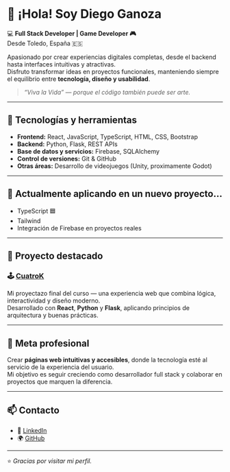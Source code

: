 # 👋 ¡Hola! Soy Diego Ganoza

💻 **Full Stack Developer | Game Developer 🎮**  
Desde Toledo, España 🇪🇸

Apasionado por crear experiencias digitales completas, desde el backend hasta interfaces intuitivas y atractivas.  
Disfruto transformar ideas en proyectos funcionales, manteniendo siempre el equilibrio entre **tecnología, diseño y usabilidad**.  

> *“Viva la Vida” — porque el código también puede ser arte.*

---

## 🧠 Tecnologías y herramientas

- **Frontend:** React, JavaScript, TypeScript, HTML, CSS, Bootstrap  
- **Backend:** Python, Flask, REST APIs  
- **Base de datos y servicios:** Firebase, SQLAlchemy
- **Control de versiones:** Git & GitHub  
- **Otras áreas:** Desarrollo de videojuegos (Unity, proximamente Godot)

---

## 🚀 Actualmente aplicando en un nuevo proyecto...

- TypeScript 🟦
- Tailwind
- Integración de Firebase en proyectos reales  

---

## 💼 Proyecto destacado

### 🕹 [CuatroK](https://github.com/DiegoGanoza/CuatroK)
Mi proyectazo final del curso — una experiencia web que combina lógica, interactividad y diseño moderno.  
Desarrollado con **React**, **Python** y **Flask**, aplicando principios de arquitectura y buenas prácticas.

---

## 🎯 Meta profesional

Crear **páginas web intuitivas y accesibles**, donde la tecnología esté al servicio de la experiencia del usuario.  
Mi objetivo es seguir creciendo como desarrollador full stack y colaborar en proyectos que marquen la diferencia.

---

## 📫 Contacto

- 💼 [LinkedIn](https://www.linkedin.com/in/diegou-ganoza)
- 🌍 [GitHub](https://github.com/DiegoGanoza)

---

⭐ *Gracias por visitar mi perfil.*  
